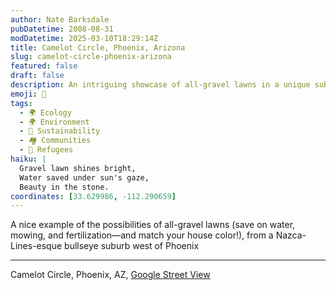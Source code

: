 ```yaml
---
author: Nate Barksdale
pubDatetime: 2008-08-31
modDatetime: 2025-03-10T18:29:14Z
title: Camelot Circle, Phoenix, Arizona
slug: camelot-circle-phoenix-arizona
featured: false
draft: false
description: An intriguing showcase of all-gravel lawns in a unique suburb west of Phoenix, complete with environmental benefits.
emoji: 🌵
tags:
  - 🌍 Ecology
  - 🌍 Environment
  - 🌱 Sustainability
  - 🏘️ Communities
  - 🏡 Refugees
haiku: |
  Gravel lawn shines bright,  
  Water saved under sun's gaze,  
  Beauty in the stone.
coordinates: [33.629986, -112.290659]
---
```


A nice example of the possibilities of all-gravel lawns (save on water, mowing, and fertilization—and match your house color!), from a Nazca-Lines-esque bullseye suburb west of Phoenix

---

Camelot Circle, Phoenix, AZ, [Google Street View](http://maps.google.com/?ie=UTF8&ll=33.629986,-112.290659&spn=0.05317,0.103769&t=h&z=14&layer=c&cbll=33.618689,-112.29365&panoid=M1FKRZKNnEJKpKV_6DgWNA&cbp=1,270.84695892704553,,0,7.993476776434358)
